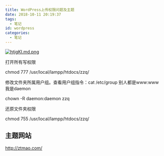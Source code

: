 ```yaml
---
title: WordPress上传权限问题及主题
date: 2018-10-11 20:19:37
tags:
  - 笔记
id: wordpress
categories:
  - 笔记
---
```


[![htjgKI.md.png](https://z3.ax1x.com/2021/08/30/htjgKI.md.png)](https://imgtu.com/i/htjgKI)

<!--more-->

打开所有写权限

chmod 777 /usr/local/lampp/htdocs/zzq/

修改文件夹所属用户组。查看用户组指令：cat /etc/group   别人都是www:www  我是daemon

chown -R daemon:daemon zzq

还原文件夹权限

chmod 755 /usr/local/lampp/htdocs/zzq/

## 主题网站

http://ztmao.com/
